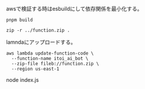 awsで検証する時はesbuildにして依存関係を最小化する。
```
pnpm build
```

```
zip -r ../function.zip . 
```

lamndaにアップロードする。
```
aws lambda update-function-code \
  --function-name itoi_ai_bot \
  --zip-file fileb://function.zip \
  --region us-east-1
```


node index.js
